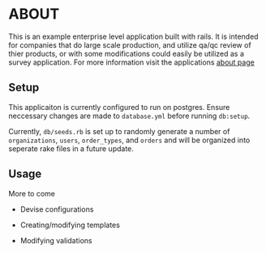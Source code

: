 ABOUT
=====

This is an example enterprise level application built with rails. It is intended for companies that do large scale production, and utilize qa/qc review of thier products, or with some modifications could easily be utilized as a survey application. For more information visit the applications [about page](http://afternoon-springs-2374.herokuapp.com/about)

Setup
-----

This applicaiton is currently configured to run on postgres. Ensure neccessary changes are made to `database.yml` before running `db:setup`.

Currently, `db/seeds.rb` is set up to randomly generate a number of `organizations`, `users`, `order_types`, and `orders` and will be organized into seperate rake files in a future update.

Usage
-----

More to come

* Devise configurations

* Creating/modifying templates

* Modifying validations